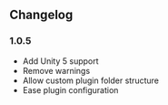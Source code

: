 ## Changelog

### 1.0.5

* Add Unity 5 support
* Remove warnings
* Allow custom plugin folder structure
* Ease plugin configuration

